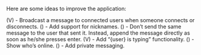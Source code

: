 Here are some ideas to improve the application:

(V) - Broadcast a message to connected users when someone connects or disconnects.
() - Add support for nicknames.
() - Don’t send the same message to the user that sent it. Instead, append the message directly as soon as he/she presses enter.
(V) - Add “{user} is typing” functionality.
() - Show who’s online.
() - Add private messaging.

